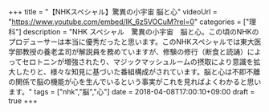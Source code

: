 +++
title =  "【NHKスペシャル】驚異の小宇宙 脳と心"
videoUrl = "https://www.youtube.com/embed/IK_6z5VOCuM?rel=0"
categories = ["理科"]
description = "NHK スペシャル　驚異の小宇宙　脳と心。この頃のNHKのプロデューサーは本当に優秀だったと思います。このNHKスペシャルでは東大医学部教授の養老孟司が解説員を務めていますが、修験の修行（断食と読誦）によってセロトニンが増強されたり、マジックマッシュルームの摂取により意識を拡大したりと、様々な知見に基づいた番組構成がされています。脳と心は不即不離の関係で脳の機能が心を生んでいるという事実がこれを見ればよくわかると思います。"
tags = ["nhk","脳","心"]
date = 2018-04-08T17:00:10+09:00
draft = true
+++

